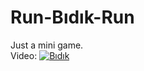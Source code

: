 # Run-Bıdık-Run
Just a mini game.</br>
Video:
[![Bıdık](https://img.itch.zone/aW1nLzI4NTQxNzcucG5n/original/TvSbq9.png)](https://www.youtube.com/embed/8gdwvtzKjOo)
